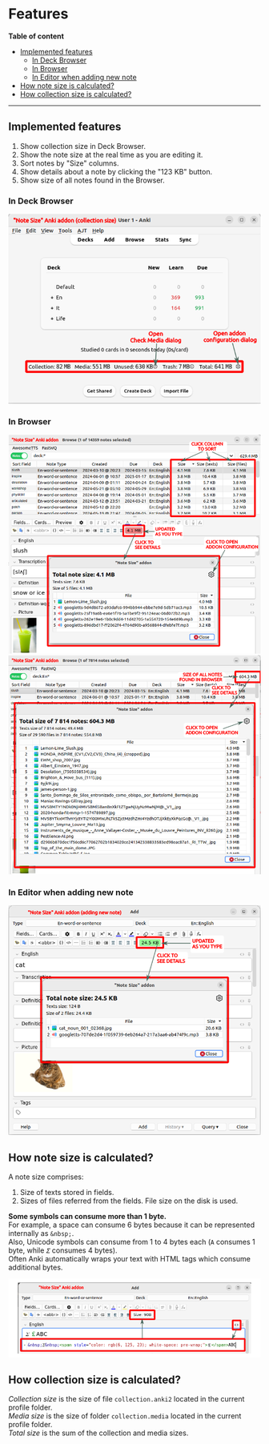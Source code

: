# Features

**Table of content**

<!--TOC-->

- [Implemented features](#implemented-features)
  - [In Deck Browser](#in-deck-browser)
  - [In Browser](#in-browser)
  - [In Editor when adding new note](#in-editor-when-adding-new-note)
- [How note size is calculated?](#how-note-size-is-calculated)
- [How collection size is calculated?](#how-collection-size-is-calculated)

<!--TOC-->

---

## Implemented features

1. Show collection size in Deck Browser.
2. Show the note size at the real time as you are editing it.
3. Sort notes by "Size" columns.
4. Show details about a note by clicking the "123 KB" button.
5. Show size of all notes found in the Browser.

### In Deck Browser

![](https://raw.githubusercontent.com/Aleks-Ya/note-size-anki-addon/main/docs/images/collection-size.png)

### In Browser

![](https://raw.githubusercontent.com/Aleks-Ya/note-size-anki-addon/main/docs/images/edit-note.png)
![](https://raw.githubusercontent.com/Aleks-Ya/note-size-anki-addon/main/docs/images/notes-size.png)

### In Editor when adding new note

![](https://raw.githubusercontent.com/Aleks-Ya/note-size-anki-addon/main/docs/images/add-note.png)

## How note size is calculated?

A note size comprises:

1. Size of texts stored in fields.
2. Sizes of files referred from the fields. File size on the disk is used.

**Some symbols can consume more than 1 byte.**  
For example, a space can consume 6 bytes because it can be represented internally as `&nbsp;`.  
Also, Unicode symbols can consume from 1 to 4 bytes each (`A` consumes 1 byte, while `𝛴` consumes 4 bytes).  
Often Anki automatically wraps your text with HTML tags which consume additional bytes.

![](https://raw.githubusercontent.com/Aleks-Ya/note-size-anki-addon/main/docs/images/calculate-note-size.png)

## How collection size is calculated?

_Collection size_ is the size of file `collection.anki2` located in the current profile folder.  
_Media size_ is the size of folder `collection.media` located in the current profile folder.  
_Total size_ is the sum of the collection and media sizes.